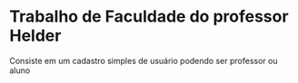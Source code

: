 # Trabalho de Faculdade do professor Helder

<p>Consiste em um cadastro simples de usuário podendo ser professor ou aluno</p>

